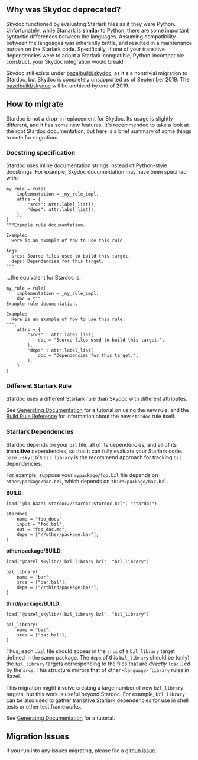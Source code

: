 ## Why was Skydoc deprecated?

Skydoc functioned by evaluating Starlark files as if they were Python. Unfortunately, while
Starlark is **similar** to Python, there are some important syntactic differences between
the languages. Assuming compatibility between the languages was inherently brittle, and resulted
in a maintenance burden on the Starlark code. Specifically, if one of your transitive dependencies
were to adopt a Starlark-compatible, Python-incompatible construct, your Skydoc integration would
break!

Skydoc still exists under [bazelbuild/skydoc](https://github.com/bazelbuild/skydoc), as it's a
nontrivial migration to Stardoc, but Skydoc is completely unsupported as of September 2019.
The [bazelbuild/skydoc](https://github.com/bazelbuild/skydoc) will be archived by end of 2019.

## How to migrate

Stardoc is not a drop-in replacement for Skydoc. Its usage is slightly different, and it has some
new features. It's recommended to take a look at the root Stardoc documentation, but here is
a brief summary of some things to note for migration:

### Docstring specification

Stardoc uses inline documentation strings instead of Python-style docstrings.
For example, Skydoc documentation may have been specified with:

```
my_rule = rule(
    implementation = _my_rule_impl,
    attrs = {
        "srcs": attr.label_list(),
        "deps": attr.label_list(),
    },
)
"""Example rule documentation.

Example:
  Here is an example of how to use this rule.

Args:
  srcs: Source files used to build this target.
  deps: Dependencies for this target.
"""
```

...the equivalent for Stardoc is:

```
my_rule = rule(
    implementation = _my_rule_impl,
    doc = """
Example rule documentation.

Example:
  Here is an example of how to use this rule.
""",
    attrs = {
        "srcs" : attr.label_list(
            doc = "Source files used to build this target.",
        ),
        "deps" : attr.label_list(
            doc = "Dependencies for this target.",
        ),
    }
)
```

### Different Starlark Rule

Stardoc uses a different Starlark rule than Skydoc with different attributes.

See [Generating Documentation](generating_stardoc.md) for a
tutorial on using the new rule, and the
[Build Rule Reference](docs/stardoc_reference.md) for information
about the new `stardoc` rule itself.

### Starlark Dependencies

Stardoc depends on your `bzl` file, all of its dependencies, and all of its **transitive**
dependencies, so that it can fully evaluate your Starlark code.
`bazel-skylib`'s `bzl_library` is the recommend approach for tracking `bzl` dependencies.

For example, suppose your `mypackage/foo.bzl` file depends on `other/package/bar.bzl`, which
depends on `third/package/baz.bzl`.

**BUILD**:

```
load("@io_bazel_stardoc//stardoc:stardoc.bzl", "stardoc")

stardoc(
    name = "foo_docs",
    input = "foo.bzl",
    out = "foo_doc.md",
    deps = ["//other/package:bar"],
)
```

**other/package/BUILD**:

```
load("@bazel_skylib//:bzl_library.bzl", "bzl_library")

bzl_library(
    name = "bar",
    srcs = ["bar.bzl"],
    deps = ["//third/package:baz"],
)
```

**third/package/BUILD**:

```
load("@bazel_skylib//:bzl_library.bzl", "bzl_library")

bzl_library(
    name = "baz",
    srcs = ["baz.bzl"],
)
```

Thus, each `.bzl` file should appear in the `srcs` of a `bzl_library` target defined in the same
package. The `deps` of this `bzl_library` should be (only) the `bzl_library` targets corresponding
to the files that are _directly_ `load()`ed by the `srcs`. This structure mirrors that of other
`<language>_library` rules in Bazel.

This migration might involve creating a large number of new `bzl_library` targets,
but this work is useful beyond Stardoc. For example, `bzl_library` can be also used to gather
transitive Starlark dependencies for use in shell tests or other test frameworks.

See [Generating Documentation](docs/generating_stardoc.md) for
a tutorial.

## Migration Issues

If you run into any issues migrating, please file a
[github issue](https://github.com/bazelbuild/stardoc/issues).


